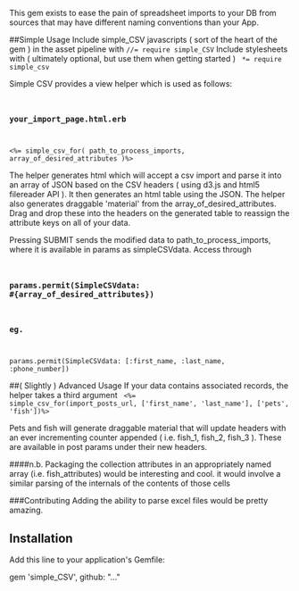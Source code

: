 This gem exists to ease the pain of spreadsheet imports to your DB
from sources that may have different naming conventions than your App.

##Simple Usage
Include simple_CSV javascripts ( sort of the heart of the gem ) in the asset pipeline with
<code>//= require simple_CSV</code>
Include stylesheets with ( ultimately optional, but use them when getting started )
<code> *= require simple_csv </code>

Simple CSV provides a view helper which is used as follows:
<code>
  ### your_import_page.html.erb
  <%= simple_csv_for( path_to_process_imports, array_of_desired_attributes )%>
</code>

The helper generates html which will accept a csv import and parse it into an array of JSON
based on the CSV headers ( using d3.js and html5 filereader API ). It then generates
an html table using the JSON. The helper also generates draggable 'material' from the 
array_of_desired_attributes. Drag and drop these into the headers on the generated table to
reassign the attribute keys on all of your data. 

Pressing SUBMIT sends the modified data to path_to_process_imports, where it is available in
params as simpleCSVdata. Access through 
<code>
  ### params.permit(SimpleCSVdata: #{array_of_desired_attributes})
  ### eg.
  params.permit(SimpleCSVdata: [:first_name, :last_name, :phone_number])
</code>

##( Slightly ) Advanced Usage
If your data contains associated records, the helper takes a third argument
<code>
<%= simple_csv_for(import_posts_url, ['first_name', 'last_name'], ['pets', 'fish'])%>
</code>

Pets and fish will generate draggable material that will update headers with an ever
incrementing counter appended ( i.e. fish_1, fish_2, fish_3 ). These are available
in post params under their new headers. 

####n.b.
Packaging the collection attributes in an appropriately named array (i.e. fish_attributes)
would be interesting and cool. it would involve a similar parsing of the internals of 
the contents of those cells 

###Contributing
Adding the ability to parse excel files would be pretty amazing.



## Installation

Add this line to your application's Gemfile:

gem 'simple_CSV', github: "..."

